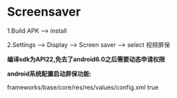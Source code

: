 # Screensaver

1.Build APK --> install

2.Settings --> Display --> Screen saver --> select 视频屏保

**编译sdk为API22,免去了android6.0之后需要动态申请权限**

**android系统配置启动屏保功能:**

frameworks/base/core/res/res/values/config.xml
<bool name="config_dreamsSupported">true</bool>
